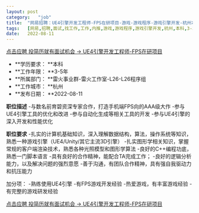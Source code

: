 ```yaml
---
layout:	post
category:	"job"
title:	"网易招聘：UE4引擎开发工程师-FPS在研项目-游戏-游戏程序-游戏引擎开发-杭州本科3-5年"
tags:	[网易,招聘,面试,找工作,工作,内推,游戏,游戏程序,游戏引擎开发,杭州,本科,3-5年]
date:	2022-08-11
---
```


[点击应聘 投简历就有面试机会 -> UE4引擎开发工程师-FPS在研项目](http://mobile.bole.netease.com/bole/boleDetail?id=32919&employeeId=346f03c3cda5f04c&key=all)



- **学历要求： **本科
- **工作年限： **3-5年
- **所属部门： **雷火事业群-雷火工作室-L26-L26程序组
- **工作城市： **杭州
- **发布日期： **2022-08-11



**职位描述**
-与数名前育碧资深专家合作，打造手机端FPS向的AAA级大作
-参与UE4引擎工具的优化和改进
-参与自动化生成等相关工具的开发
-参与UE4引擎的深入开发和性能优化



**职位要求**
-扎实的计算机基础知识，深入理解数据结构，算法，操作系统等知识，熟悉一种游戏引擎（UE4/Unity/其它主流3D引擎）
-扎实图形学相关知识，掌握常规的客户端渲染技术，熟悉各种光照模型和图形学算法
-良好的C++编程功底，熟悉一门脚本语言
-具有良好的合作精神，能配合TA完成工作；
-良好的逻辑分析能力，以及解决问题的强烈意愿
-善于沟通，有团队合作精神，具有强自我驱动力和抗压能力

加分项：
-熟练使用UE4引擎
-有FPS游戏开发经验
-热爱游戏，有丰富游戏经验
-有完整的游戏研发经验



[点击应聘 投简历就有面试机会 -> UE4引擎开发工程师-FPS在研项目](http://mobile.bole.netease.com/bole/boleDetail?id=32919&employeeId=346f03c3cda5f04c&key=all)